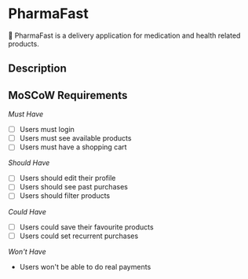 # PharmaFast
💊 PharmaFast is a delivery application for medication and health related products.

## Description



## MoSCoW Requirements

*Must Have*
- [ ] Users must login
- [ ] Users must see available products
- [ ] Users must have a shopping cart

*Should Have*
- [ ] Users should edit their profile
- [ ] Users  should see past purchases
- [ ] Users should filter products

*Could Have*
- [ ] Users could save their favourite products
- [ ] Users could set recurrent purchases

*Won't Have*
- Users won't be able to do real payments

